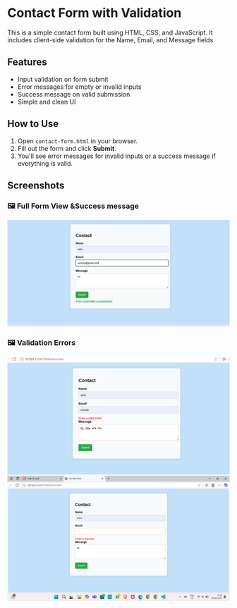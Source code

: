 # Contact Form with Validation

This is a simple contact form built using HTML, CSS, and JavaScript. It includes client-side validation for the Name, Email, and Message fields.

## Features
- Input validation on form submit
- Error messages for empty or invalid inputs
- Success message on valid submission
- Simple and clean UI

## How to Use
1. Open `contact-form.html` in your browser.
2. Fill out the form and click **Submit**.
3. You'll see error messages for invalid inputs or a success message if everything is valid.

## Screenshots

### 🖼️ Full Form View &Success message
![Form View](ss6.3.png)

### 🖼️ Validation Errors
![Validation Errors](SS6.1.png)
![No input](ss6.2.png)







